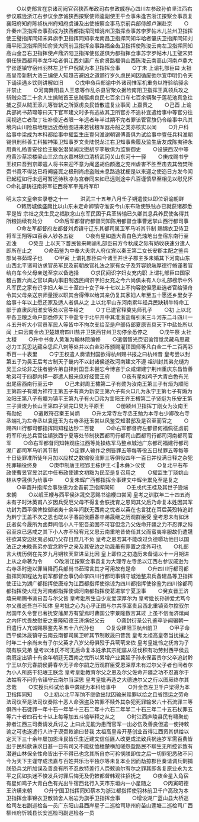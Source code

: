 <!-- { "loadSidebar": true } -->
　　○以吏部言在京诸司阙官召狭西布政司右参政戚存心四川左参政孙伯坚江西右参议戚逊浙江右参议余彦诚狭西按察使师逵副使王平佥事朱逢吉浙江按察佥事袁复襄阳府知府陈祯杭州府知府虞谦及出使按察佥事马京前兵部侍郎卢渊赴京
　　○升秦州卫指挥佥事彭成为狭西都指挥同知洮州卫指挥佥事苏孛罗帖木儿兰州卫指挥使王璧指挥同知宋昇旗手卫指挥同知李龙南昌卫指挥同知华哈者肇庆卫指挥同知刘庸平阳卫指挥同知俞贤大同前卫指挥佥事路福金齿卫指挥使陈浚云南左卫指挥同知高山金吾右卫指挥使卢鼎济阳卫指挥使张遂俱为都指挥佥事苏孛罗帖木儿王璧宋昇俱任狭西都司李龙华哈者俱江西刘庸广东俞贤路福俱山西陈浚云南高山河南卢鼎大宁张遂镇守宿州羽林左卫千户倪斌为本卫指挥佥事
　　○丁未  上谕礼部臣曰  太祖高皇帝新制大诰三编使人知趋吉避凶之道颁行岁久虑民间因循废弛尔宜申明仍令天下诵读遇乡饮则讲解如旧
　　○戊申命兵部谕中外诸司惟军机重务以符验给驿余并禁止
　　○河南舞阳县人王忠等作乱杀县官聚众据险南阳卫指挥王真领兵攻之斩贼众百二十余人生擒贼首王忠贼驱虏良民七百余口车七百余辆聚于莲花池真急往捕之获从贼王添儿等皆斩之所驱虏良民皆散遣复业事闻  上嘉赉之
　　○己酉  上谕兵部尚书茹瑺等曰天下官军建文时多有逃故其卫所官亦不追补宜遣给事中等官分往阅视逃亡者取丁壮补役近者限一年远者年半过期不完者罪该管官旗仍令给事中凡其境内山川险易地理远近悉绘图进来若钱粮军器舟船之类亦核实以闻
　　○升户科给事中梁成为本科都给事中擢监生庄亶何淮谢朝锡傅善俱为试给事中亶任兵科淮朝锡俱刑科善工科擢神策卫知事罗文贵陆悦龙江右卫知事柴履及监生唐友成陈夷钟永用黄礼杨善安徐俭王敏张潜吴訚沈懋胡亨李敏俱为监察御史
　　○设狭西汉中等府黄沙草凉楼梁山三岔白水嘉林硖口清桥武冈关山东河十一驿
　　○庚戌赐书宁王权曰吾到京即遣人将书来迎不意为阉竖胡伯颜邀之兖州虐害不胜至击去其齿焚所赍书竟不得达已将阉竖寘之极刑尚虑盗贼未息路途犹梗是以来迎之使迩日方发今闻已起程如行未远可暂还待秋凉与宫眷同来如已远则途中凡百谨慎早至相见以慰兄怀
○命礼部铸征南将军征西将军平羗将军印

明太宗文皇帝实录卷之十一
　　洪武三十五年八月壬子朔遣使以即位诏谕朝鲜
　　○敕历城侯盛庸比以山东未定命卿镇守淮安今山东布政使铁铉亦已就获诸郡悉平是皆  宗社之灵生民之福朕念山东军民困于兵革转输已久卿其息兵养民使各得其所粮饷续有处分
　　○命后军都督府都督同知陈用都督佥事曹远掌山西行都司事
　　○命左军都督府左都督刘贞镇守辽东其都司属卫军马听其节制  赐锦衣卫侍卫将军王翔等四百余人钞各五锭
　　○夜有星如盏大青白色光烛地出奎宿东南行至近浊
　　○癸丑  上以天下耆民皆来朝谕礼部臣曰方今秋成之际有妨收获速分遣人即所在止之
　　○命茹鉴为中奉大夫宗人府仪宾以秦王第二女长安郡主配之鉴兵部尚书茹瑺子也
　　○甲寅  上谓礼部臣曰今诸王并世子郡主多未婚其下河南山东山西北平诸司访求官员军民及前朝故官礼法之家有女子及笄容貌端厚德行脩谨者官给舟车令父母亲送至京以备选择
　　○求民间识字妇女充内职  上谓礼部臣曰国家稽古置六尚之官以典内事旧制选民间识字妇女充之今六尚俱未有人尔礼部榜示中外凡军民之家有识字妇人年三十至四十女子年十七以上不拘容貌但愿赴选者官给驿舟令其父母亲送京师量授以职其合得俸以给其亲仍复其家妇人年至五十愿还乡里女子给事十年以上愿还家及适人者俱从之  上以北平山东河南累年经兵民缺耕牛特命工部于直隶凤阳淮安等处以官牛给之
　　○丁巳遣官释奠先师孔子
　　○初  上以北平各卫粮乏命户部悉停天下中盐专于北平开中其淮浙盐每引米三斗河东二斗四川一斗五升听大小官员军民人等皆中不拘次支给至是户部侍郎夏原吉具天下中盐处所以闻  上曰云南金齿卫楚雄府四川盐井卫狭西甘州卫勿停余悉停之
　　○戊午祭  太社太稷
　　○升中书舍人黄淮为翰林院编修
　　○遣僧智光赍诏谕馆觉灵藏乌思藏必力工瓦思达藏朵思尼八剌等处并以白金彩币颁赐灌顶国师等凡白金二千二百两彩币百一十表里
　　○宁王权遣人奏请封国欲得杭州赐书报之曰杭州昔  皇考尝以封第五子为吴王后考古制天子畿内不以封诸侯遂改河南建文不遵  祖训封其弟允熥为吴王众论非之往者尝许弟自择封国吾未尝忘今博咨于众咸谓建宁荆州重庆东昌皆善地弟可于四郡内择一郡遣人报来庶好经营王府
　　○夜有星如鸡子大青白色有光出尾宿西南行至云中
　　○己未封周王橚第二子有勋为汝南王第三子有烜为顺阳王第四子有爝为祥符王第五子有熹为新安王第六子有火□几为永宁王第七子有煽为汝阳王第八子有爌为镇平王第九子有火□弗为宜阳王齐王榑第二子贤烶为乐安王第三子贤焌为长山王第四子贤完□炅为平原王
　　○册颍州卫指挥丁刚女为汝南王有勋妃
　　○遣敕符召秦王尚炳
　　○升太常寺左寺丞王勉为本寺右少卿改右寺丞端礼为左寺丞以袁廷玉为右寺丞廷玉尝以风鉴受知潜邸及是召至而官之
　　○赐四川行都司都指挥同知程达钞二百锭
　　○命右军都督府左都督何福佩征虏前将军印充总兵官往镇狭西宁夏等处节制狭西都司行都司山西都司行都司河南都司官军
　　○命右军都督同知韩观往江西等处操练军马整点城池广东都司福建行都司湖广都司军马听其节制
　　○定罪人输作之例笞罪五等每等役五日杖罪五等每等十日徒罪准所徒年月加以应杖之数输役流罪三等俱役四年一百日并役满日释之杂犯死罪输役终身
　　○庚申制唐王桱郢王栋伊王＜木彝＞仪仗
　　○复北平右布政使曹昱官昱洪武中任布政使建文初黜为民至是复召用之
　　○擢监生丁琰姚山林从李晟俱为给事中
　　○复朱辉广西都指挥佥事建文中辉坐累免至是复之
　　○辛酉升指挥佥事张忠为金吾前卫指挥同知
　　○壬戌代王桂及其世子逊煓来朝
　　○以岷王楩与西平侯沐晟交恶赐书谕楩曰尝闻  皇考之训朕年二十四五尚未有子时沐英甫八岁因兵受厄父母不得复会朕抚育之恩同其父后乃命复本姓因其军功封为西平侯俾控御诸夷十余年间朕无西南之忧者以英在也言犹在耳后英殁特追封为黔宁王盖不次之恩也既以子春嗣侯爵春卒弟晟继之历观群臣受  皇考恩未有如沐氏者矣今晟所为卤莽间信小人干犯吾弟固不可容但念乃父佐命开疆之力不忍罪之特召至京已惩戒之其下小人亦不轻宥兄又思云南重地昔倚任其父而蛮夷率服故仍遣晟往欲其安边抚夷必如乃父存日庶几不负  皇考之恩若其不能改过负德隳功他日以国法正之未晚吾弟亦宜念黔宁之亲及其安边之功晟虽有罪置之度外可也
　　○礼部言大统历例在先岁九月朔钦天监进呈比因  皇上即位之初造历未备请以十一月朔进  上从之命著为令
　　○改浙江按察佥事袁复为大理寺左寺丞以江西右参议戚逊为右寺丞时逊以罪当降而兵部尚书茹瑺言其才可用故有是命
　　○升四川行都司都指挥同知程达为前军都督佥事仍命掌四川行都司事镇守城池整肃兵备建昌等卫指挥使汪让为湖广都指挥使唐琮为江西都指挥使徐谅为四川都指挥使徐鉴为四川徐都司都指挥使火旺为河南都指挥使调河南都指挥使葛进掌宁夏卫事
　　○癸亥晋王济熺来朝赐书谕曰吾与尔父皆  皇考妣所生自少友爱深厚尔为  皇考妣长孙钟爱尤笃今尔父虽逝吾岂不知体  皇考妣之心为心乎正图与尔共享富贵且西北重镇资尔控驭尔居国年久令誉已著抚安藩屏方有望焉时曹国公李景隆数言其过  上虽不信而济熺闻之内怀忧畏故慰安之景隆昭德王济熿妃父云
　　○袭封衍圣公孔鉴卒讣闻辍朝一日遣行人亢诚赐祭鉴先圣五十八代孙也
　　○复设建阳卫杭州前卫
　　○甲子命西平侯沐晟镇守云南云南都司属卫听其节制敕晟曰昔我  皇考太祖高皇帝当扰攘之时年二十余尚未有子尔父英才八岁父母俱殁于兵茕茕来依  皇考皇妣怜之抚育为子既有朕兄弟  皇考以沐氏不可无后命复本姓承其宗祀屡从征伐积有功劳封西平侯云南既定出镇十有余年朝廷无西南之忧所以累增产业冀延子孙永保富贵尔父卒追封黔宁王以尔兄春嗣侯爵春卒无子命尔嗣之历观群臣受恩深厚未有过尔父子者也间者尔为小人所惑干犯岷王朕念  皇考皇妣教育尔父之恩及尔父佐命开疆之功不忍寘尔于法姑宥不问仍令镇守云南尔当深思  皇考皇妣再造之大德迪尔父之行以图厥终尔其念哉
　　○实授兵科试给事中龚鐩为本科给事中
　　○升金吾左卫千户梁得为本卫指挥同知
　　○上初以北平军饷不继欲出狱囚输米赎罪以给之且省馈运之劳命法司议至是法司议奏除十恶人命强盗及笞罪不赎外其杂犯死罪输米六十石流罪三等俱四十石徒罪一年十石一年半十三石二年十六石二年半二十石三年二十五石杖罪五等六十者四石七十以上每等加五斗输毕释之从之
　　○时江西庐陵县民有啸聚劫掠者江西三司奏请发兵讨之  上曰此无能为患而官军一出必伤及善良但遣一使持敕谕之可也遂遣行人许子谟赍敕谕曰昔我  太祖高皇帝开基创业首得江西资其供给以定天下三十余年屡加恩泽民皆乐生近建文信任匪人改更成法致兵祸连岁军需百费皆出于民科歛诛求日甚一日有司又不能抚恤棰楚横加嗟怨盈路民不聊生无所控诉致有潜避山林保全性命皆出于不得已也念其所自亦可矜悯朕即位之后一切罪犯悉赦不问今为天下主谨守成法嘉与百姓共乐治平独尔等未复本业因而劫掠郡臣奏请调兵剿捕朕恐兵戈所加误及善良有所不忍故特差行人赍敕谕尔宥尔之罪其即各复原业永为太平之民如执迷不悛发兵讨罪后悔无及仍敕都督韩观往招抚之
　　○夜金星入角宿有星如鸡子大青白色有光出牛宿西北行入天市东垣内一小星随之
　　○丙寅昭德王济熿来朝
　　○升宁国卫指挥同知蔡本为浙江都指挥使羽林前卫千户高政为本卫指挥佥事锦衣卫散骑舍人翁岩为旗手卫指挥佥事
　　○增设湖广蓝山县大桥巡检司左右副巡检各一员广东阳山县西岸星子二巡检司琼州府苗山莲塘二巡检司广西柳州府忻城县长安巡检司副巡检各一员
